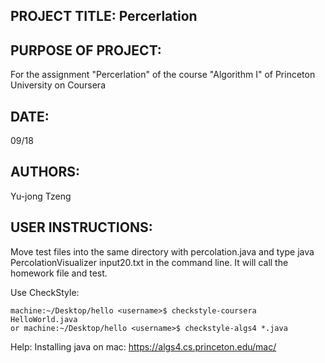 
## PROJECT TITLE: Percerlation
## PURPOSE OF PROJECT:
For the assignment "Percerlation" of the course "Algorithm I" of Princeton University on Coursera

## DATE: 
09/18

## AUTHORS: 
Yu-jong Tzeng

## USER INSTRUCTIONS:
Move test files into the same directory with percolation.java and type
java PercolationVisualizer input20.txt
in the command line. It will call the homework file and test.

Use CheckStyle:

    machine:~/Desktop/hello <username>$ checkstyle-coursera HelloWorld.java
    or machine:~/Desktop/hello <username>$ checkstyle-algs4 *.java


Help:
Installing java on mac: 
https://algs4.cs.princeton.edu/mac/
